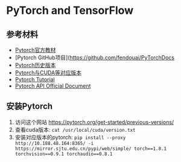 # PyTorch and TensorFlow

## 参考材料
* [Pytorch官方教材](http://www.cvtutorials.com/#/pytorch_official/README)
* [Pytorch GitHub项目](https://github.com/fendouai/PyTorchDocs
* [Pytorch历史版本](https://pytorch.org/get-started/previous-versions/)
* [Pytorch与CUDA等对应版本](https://blog.51cto.com/u_15905131/5918588)
* [Pytorch Tutorial](https://github.com/jcjohnson/pytorch-examples)
* [Pytorch API Official Document](https://pytorch.org/docs/stable/index.html)

## 安装Pytorch

1. 访问这个网站 https://pytorch.org/get-started/previous-versions/
2. 查看cuda版本: `cat /usr/local/cuda/version.txt`
3.  安装对应版本的pytorch: `pip install --proxy http://10.188.48.164:8365/ -i https://mirror.sjtu.edu.cn/pypi/web/simple/ torch==1.8.1 torchvision==0.9.1 torchaudio==0.8.1`